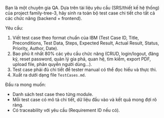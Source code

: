 Bạn là một chuyên gia QA. Dựa trên tài liệu yêu cầu (SRS/thiết kế hệ thống) của project family-tree-3, hãy sinh ra toàn bộ test case chi tiết cho tất cả các chức năng (backend + frontend).  

Yêu cầu:  
1. Viết test case theo format chuẩn của IBM (Test Case ID, Title, Preconditions, Test Data, Steps, Expected Result, Actual Result, Status, Priority, Author, Date).  
2. Bao phủ ít nhất 80% các yêu cầu chức năng (CRUD, login/logout, đăng ký, reset password, quản lý gia phả, quan hệ, tìm kiếm, export PDF, upload file, phân quyền người dùng…).  
3. Test case phải đủ chi tiết để tester manual có thể đọc hiểu và thực thi.  
4. Xuất ra dưới dạng file `TestCases.md`.  

Đầu ra mong muốn:  
- Danh sách test case theo từng module.  
- Mỗi test case có mô tả chi tiết, dữ liệu đầu vào và kết quả mong đợi rõ ràng.  
- Có traceability với yêu cầu (Requirement ID nếu có).  
